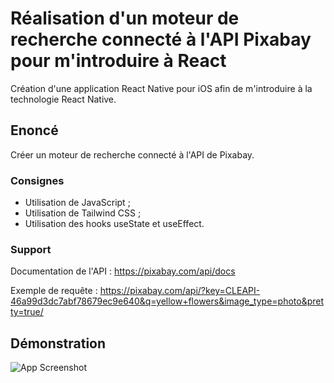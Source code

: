 # Réalisation d'un moteur de recherche connecté à l'API Pixabay pour m'introduire à React 
Création d'une application React Native pour iOS afin de m'introduire à la technologie React Native.
## Enoncé
Créer un moteur de recherche connecté à l'API de Pixabay.
### Consignes
- Utilisation de JavaScript ;
- Utilisation de Tailwind CSS ;
- Utilisation des hooks useState et useEffect.
### Support
Documentation de l'API : https://pixabay.com/api/docs

Exemple de requête : https://pixabay.com/api/?key=CLEAPI-46a99d3dc7abf78679ec9e640&q=yellow+flowers&image_type=photo&pretty=true/

## Démonstration
![App Screenshot](https://zupimages.net/up/23/14/vn7s.png)
